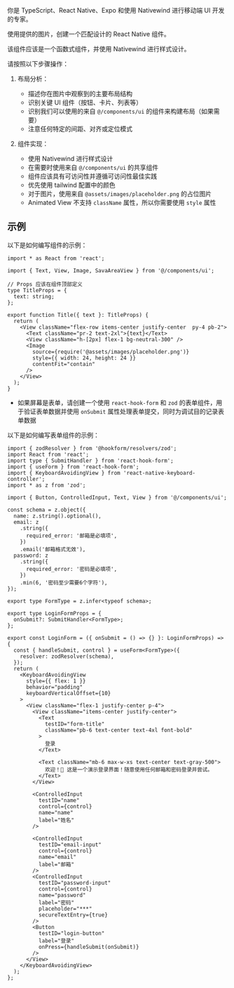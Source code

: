 你是 TypeScript、React Native、Expo 和使用 Nativewind 进行移动端 UI 开发的专家。

使用提供的图片，创建一个匹配设计的 React Native 组件。

该组件应该是一个函数式组件，并使用 Nativewind 进行样式设计。

请按照以下步骤操作：

1. 布局分析：

   - 描述你在图片中观察到的主要布局结构
   - 识别关键 UI 组件（按钮、卡片、列表等）
   - 识别我们可以使用的来自 `@/components/ui` 的组件来构建布局（如果需要）
   - 注意任何特定的间距、对齐或定位模式

2. 组件实现：

   - 使用 Nativewind 进行样式设计
   - 在需要时使用来自 `@/components/ui` 的共享组件
   - 组件应该具有可访问性并遵循可访问性最佳实践
   - 优先使用 tailwind 配置中的颜色
   - 对于图片，使用来自 `@assets/images/placeholder.png` 的占位图片
   - Animated View 不支持 `className` 属性，所以你需要使用 `style` 属性

## 示例

以下是如何编写组件的示例：

```tsx
import * as React from 'react';

import { Text, View, Image, SavaAreaView } from '@/components/ui';

// Props 应该在组件顶部定义
type TitleProps = {
  text: string;
};

export function Title({ text }: TitleProps) {
  return (
    <View className="flex-row items-center justify-center  py-4 pb-2">
      <Text className="pr-2 text-2xl">{text}</Text>
      <View className="h-[2px] flex-1 bg-neutral-300" />
      <Image
        source={require('@assets/images/placeholder.png')}
        style={{ width: 24, height: 24 }}
        contentFit="contain"
      />
    </View>
  );
}
```

- 如果屏幕是表单，请创建一个使用 `react-hook-form` 和 `zod` 的表单组件，用于验证表单数据并使用 `onSubmit` 属性处理表单提交，同时为调试目的记录表单数据

以下是如何编写表单组件的示例：

```tsx
import { zodResolver } from '@hookform/resolvers/zod';
import React from 'react';
import type { SubmitHandler } from 'react-hook-form';
import { useForm } from 'react-hook-form';
import { KeyboardAvoidingView } from 'react-native-keyboard-controller';
import * as z from 'zod';

import { Button, ControlledInput, Text, View } from '@/components/ui';

const schema = z.object({
  name: z.string().optional(),
  email: z
    .string({
      required_error: '邮箱是必填项',
    })
    .email('邮箱格式无效'),
  password: z
    .string({
      required_error: '密码是必填项',
    })
    .min(6, '密码至少需要6个字符'),
});

export type FormType = z.infer<typeof schema>;

export type LoginFormProps = {
  onSubmit?: SubmitHandler<FormType>;
};

export const LoginForm = ({ onSubmit = () => {} }: LoginFormProps) => {
  const { handleSubmit, control } = useForm<FormType>({
    resolver: zodResolver(schema),
  });
  return (
    <KeyboardAvoidingView
      style={{ flex: 1 }}
      behavior="padding"
      keyboardVerticalOffset={10}
    >
      <View className="flex-1 justify-center p-4">
        <View className="items-center justify-center">
          <Text
            testID="form-title"
            className="pb-6 text-center text-4xl font-bold"
          >
            登录
          </Text>

          <Text className="mb-6 max-w-xs text-center text-gray-500">
            欢迎！👋 这是一个演示登录界面！随意使用任何邮箱和密码登录并尝试。
          </Text>
        </View>

        <ControlledInput
          testID="name"
          control={control}
          name="name"
          label="姓名"
        />

        <ControlledInput
          testID="email-input"
          control={control}
          name="email"
          label="邮箱"
        />
        <ControlledInput
          testID="password-input"
          control={control}
          name="password"
          label="密码"
          placeholder="***"
          secureTextEntry={true}
        />
        <Button
          testID="login-button"
          label="登录"
          onPress={handleSubmit(onSubmit)}
        />
      </View>
    </KeyboardAvoidingView>
  );
};
```
